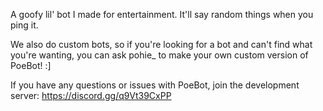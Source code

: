 A goofy lil' bot I made for entertainment. It'll say random things when you ping it.

We also do custom bots, so if you're looking for a bot and can't find what you're wanting, you can ask pohie_ to make your own custom version of PoeBot! :]

If you have any questions or issues with PoeBot, join the development server: https://discord.gg/q9Vt39CxPP
